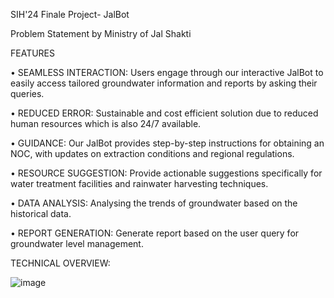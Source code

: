 SIH'24 Finale Project- JalBot

Problem Statement by Ministry of Jal Shakti

FEATURES

•	SEAMLESS INTERACTION: Users engage through our interactive JalBot to easily access tailored groundwater information and reports by asking their queries.

•	REDUCED ERROR: Sustainable and cost efficient solution due to reduced human resources which is also 24/7 available.

•	GUIDANCE: Our JalBot provides step-by-step instructions for obtaining an NOC, with updates on extraction conditions and regional regulations.

•	RESOURCE SUGGESTION: Provide actionable suggestions specifically for water treatment facilities and rainwater harvesting techniques.

•	DATA ANALYSIS: Analysing the trends of groundwater based on the historical data.

•	REPORT GENERATION: Generate report based on the user query for groundwater level management.

TECHNICAL OVERVIEW:

![image](https://github.com/user-attachments/assets/e32f8958-285d-487d-96a1-3ed7fa9ca3a8)


